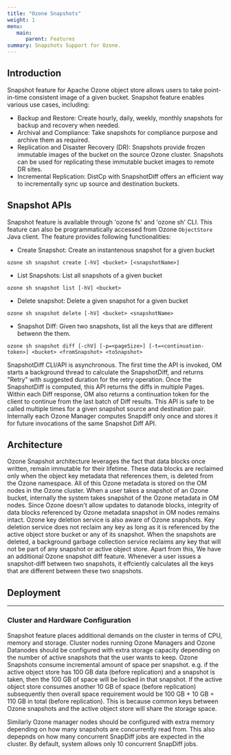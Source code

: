 ```yaml
---
title: "Ozone Snapshots"
weight: 1
menu:
   main:
      parent: Features
summary: Snapshots Support for Ozone.
---
```

<!---
  Licensed to the Apache Software Foundation (ASF) under one or more
  contributor license agreements.  See the NOTICE file distributed with
  this work for additional information regarding copyright ownership.
  The ASF licenses this file to You under the Apache License, Version 2.0
  (the "License"); you may not use this file except in compliance with
  the License.  You may obtain a copy of the License at

      http://www.apache.org/licenses/LICENSE-2.0

  Unless required by applicable law or agreed to in writing, software
  distributed under the License is distributed on an "AS IS" BASIS,
  WITHOUT WARRANTIES OR CONDITIONS OF ANY KIND, either express or implied.
  See the License for the specific language governing permissions and
  limitations under the License.
-->

## Introduction

Snapshot feature for Apache Ozone object store allows users to take point-in-time consistent image of a given bucket. Snapshot feature enables various use cases, including:
 * Backup and Restore: Create hourly, daily, weekly, monthly snapshots for backup and recovery when needed.
 * Archival and Compliance: Take snapshots for compliance purpose and archive them as required.
 * Replication and Disaster Recovery (DR): Snapshots provide frozen immutable images of the bucket on the source Ozone cluster. Snapshots can be used for replicating these immutable bucket images to remote DR sites.
 * Incremental Replication: DistCp with SnapshotDiff offers an efficient way to incrementally sync up source and destination buckets.

## Snapshot APIs

Snapshot feature is available through 'ozone fs' and 'ozone sh' CLI. This feature can also be programmatically accessed from Ozone `ObjectStore` Java client. The feature provides following functionalities:
* Create Snapshot: Create an instantenous snapshot for a given bucket
```shell
ozone sh snapshot create [-hV] <bucket> [<snapshotName>]
```
* List Snapshots: List all snapshots of a given bucket
```shell
ozone sh snapshot list [-hV] <bucket>
```
* Delete snapshot: Delete a given snapshot for a given bucket
```shell
ozone sh snapshot delete [-hV] <bucket> <snapshotName>
```
* Snapshot Diff: Given two snapshots, list all the keys that are different betwenn the them.
```shell
ozone sh snapshot diff [-chV] [-p=<pageSize>] [-t=<continuation-token>] <bucket> <fromSnapshot> <toSnapshot>
```

SnapshotDiff CLI/API is asynchronous. The first time the API is invoked, OM starts a background thread to calculate the SnapshotDiff, and returns "Retry" with suggested duration for the retry operation. Once the SnapshotDiff is computed, this API returns the diffs in multiple Pages. Within each Diff response, OM also returns a continuation token for the client to continue from the last batch of Diff results.  This API is safe to be called multiple times for a given snapshot source and destination pair. Internally each Ozone Manager computes Snapdiff only once and stores it for future invocations of the same Snapshot Diff API.

## Architecture

Ozone Snapshot architecture leverages the fact that data blocks once written, remain immutable for their lifetime. These data blocks are reclaimed only when the object key metadata that references them, is deleted from the Ozone namespace. All of this Ozone metadata is stored on the OM nodes in the Ozone cluster. When a user takes a snapshot of an Ozone bucket, internally the system takes snapshot of the Ozone metadata in OM nodes. Since Ozone doesn't allow updates to datanode blocks, integrity of data blocks referenced by Ozone metadata snapshot in OM nodes remains intact. Ozone key deletion service is also aware of Ozone snapshots.  Key deletion service does not reclaim any key as long as it is referenced by the active object store bucket or any of its snapshot. When the snapshots are deleted, a background garbage collection service reclaims any key that will not be part of any snapshot or active object store.
Apart from this, We have an additional Ozone snapshot diff feature. Whenever a user issues a snapshot-diff between two snapshots, it effciently calculates all the keys that are different between these two snapshots.

## Deployment
----------
### Cluster and Hardware Configuration

Snapshot feature places additional demands on the cluster in terms of CPU, memory and storage. Cluster nodes running Ozone Managers and Ozone Datanodes should be configured with extra storage capacity depending on the number of active snapshots that the user wants to keep. Ozone Snapshots consume incremental amount of space per snapshot. e.g. if the active object store has 100 GB data (before replication) and a snapshot is taken, then the 100 GB of space will be locked in that snapshot. If the active object store consumes another 10 GB of space (before replication) subsequently then overall space requirement would be 100 GB + 10 GB = 110 GB in total (before replication). This is because common keys between Ozone snapshots and the active object store will share the storage space.

Similarly Ozone manager nodes should be configured with extra memory depending on how many snapshots are concurrently read from. This also depepnds on how many concurrent SnapDiff jobs are expected in the cluster. By default, system allows only 10 concurrent SnapDiff jobs.

